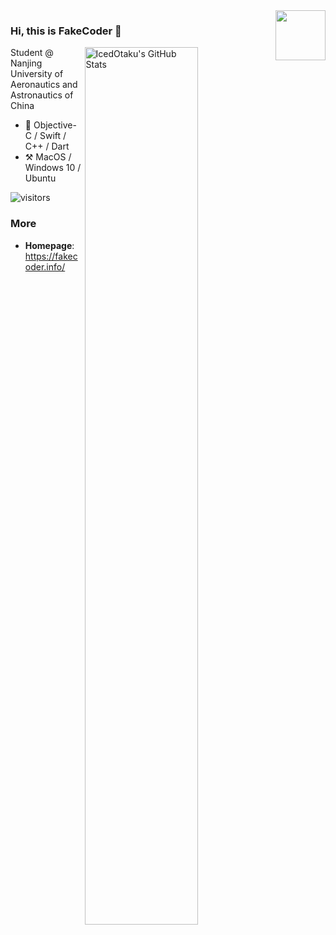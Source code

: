 <img align="right" width="80px" src="https://api.fakecoder.info/mi/rate.png"/>

### Hi, this is FakeCoder :wave:

<a href="https://github.com/IcedOtaku">
<img
  src="https://github-readme-stats.vercel.app/api?username=IcedOtaku&count_private=true&show_icons=true&bg_color=330,f2ffe6,e6ffff"
  title="IcedOtaku&#039;s GitHub Stats"
  align="right"
  width="60%"
/>
</a>

Student @ Nanjing University of Aeronautics and Astronautics of China

- :construction_worker: Objective-C / Swift / C++ / Dart
- :hammer_and_pick: MacOS / Windows 10 / Ubuntu

![visitors](https://visitor-badge.laobi.icu/badge?page_id=IcedOtaku)

### More

- **Homepage**: <https://fakecoder.info/>
